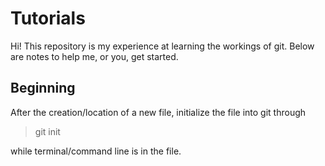 # Tutorials
Hi! This repository is my experience at learning the workings of git. Below are notes to help me, or you, get started.

## Beginning
After the creation/location of a new file, initialize the file into git through
> git init

while terminal/command line is in the file.


